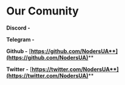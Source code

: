 # Our Comunity

**Discord -**&#x20;

**Telegram -**&#x20;

**Github -**  [**https://github.com/NodersUA**](https://github.com/NodersUA)****

**Twitter -**  [**https://twitter.com/NodersUA**](https://twitter.com/NodersUA)****
